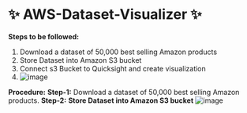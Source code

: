 # ✨ AWS-Dataset-Visualizer ✨
**Steps to be followed:**
1. Download a dataset of 50,000 best selling Amazon products
2. Store Dataset into Amazon S3 bucket
3. Connect s3 Bucket to Quicksight and create visualization
4. 
   ![image](https://github.com/20a31a0538/AWS-Dataset-Visualizer/assets/110081197/d7647415-5829-4e21-b5c5-037f1dc79f74)

**Procedure:**
**Step-1:**
       Download a dataset of 50,000 best selling Amazon products.
**Step-2:**
     **Store Dataset into Amazon S3 bucket**
     ![image](https://github.com/20a31a0538/AWS-Dataset-Visualizer/assets/110081197/821b9d4e-ef6f-48f8-bc67-1282c5b5f827)
     
